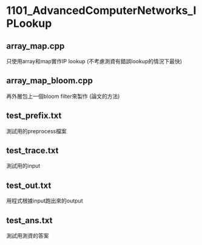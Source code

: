 # 1101_AdvancedComputerNetworks_IPLookup
## array_map.cpp
只使用array和map實作IP lookup (不考慮測資有錯誤lookup的情況下最快)
## array_map_bloom.cpp
再外層包上一個bloom filter來製作 (論文的方法)
## test_prefix.txt
測試用的preprocess檔案
## test_trace.txt
測試用的input
## test_out.txt
用程式根據input跑出來的output
## test_ans.txt
測試用測資的答案
